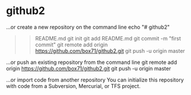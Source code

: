 # github2

…or create a new repository on the command line
echo "# github2" 
>> README.md
git init
git add README.md
git commit -m "first commit"
git remote add origin https://github.com/box71/github2.git
git push -u origin master


…or push an existing repository from the command line
git remote add origin https://github.com/box71/github2.git
git push -u origin master


…or import code from another repository
You can initialize this repository with code from a Subversion, Mercurial, or TFS project.
